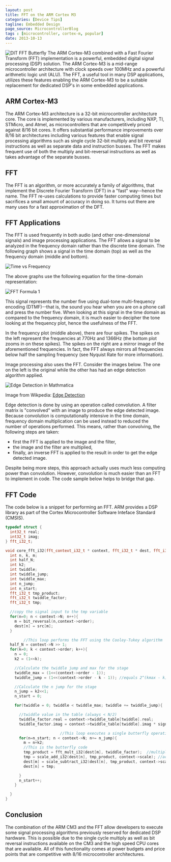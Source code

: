 ```yaml
---
layout: post
title: FFT on the ARM Cortex M3
categories: [Device Tips]
tagline: Embedded Design
page_source: MicrocontrollerBlog
tags : [microcontroller, cortex-m, popular]
date: 2013-10-13
---
```


![DIT FFT Butterfly](/images/DIT-FFT-butterfly.svg)
The ARM Cortex-M3 combined with a Fast Fourier Transform (FFT) implementation
is a powerful, embedded digital signal processing (DSP) solution.  The ARM
Cortex-M3 is a mid-range microcontroller architecture with clock speeds
over 100MHz and a powerful arithmetic logic unit (ALU).  The FFT, a useful
tool in many DSP applications, utilizes these features enabling the ARM
Cortex-M3 to be a suitable replacement for dedicated DSP's in some embedded
applications.

## ARM Cortex-M3

The ARM Cortex-M3 architecture is a 32-bit microcontroller architecture core.  The
core is implemented by various manufacturers, including NXP, TI, STMicro,
and Atmel, as microcontrollers that are competitively priced against 8/16 bit
cores.  It offers substantial performance improvements over 8/16 bit architectures
including various features that enable signal processing algorithms such as
single cycle 32-bit multiply and bit reversal instructions as well as separate
data and instruction busses.  The FFT makes frequent use of both the multiply
and bit-reversal instructions as well as takes advantage of the separate busses.

## FFT

The FFT is an algorithm, or more accurately a family of algorithms, that implement the Discrete Fourier Transform (DFT) in a "fast" way--hence the name.  The FFT re-uses calculations to provide faster computing times but sacrifices a small amount of accuracy in doing so.  It turns out there are many uses for a fast approximation of the DFT.

## FFT Applications

The FFT is used frequently in both audio (and other one-dimensional signals) and
image processing applications.  The FFT allows a signal to be analyzed in the
frequency domain rather than the discrete time domain.  The following graph
shows a signal in the time domain (top) as well as the frequency domain (middle
and bottom).

![Time vs Frequency](/images/time-freq.svg)

The above graphs use the following equation for the time-domain representation:

![FFT Formula 1](/images/fft-formula1.svg)

This signal represents the number five using dual-tone multi-frequency
encoding (DTMF)--that is, the sound you hear when you are on a phone call and
press the number five.  When looking at this signal in the time domain as
compared to the frequency domain, it is much easier to decipher the tone looking
at the frequency plot, hence the usefulness of the FFT.

In the frequency plot (middle above), there are four spikes.  The spikes on the
left represent the frequencies at 770Hz and 1366Hz (the bottom plot zooms in on
these spikes).  The spikes on the right are a mirror image of the aforementioned
frequencies.  In fact, the FFT always mirrors all frequencies below half the
sampling frequency (see Nyquist Rate for more information).

Image processing also uses the FFT.  Consider the images below.  The one on the
left is the original while the other has had an edge detection algorithm applied.

![Edge Detection in Mathmatica](/images/EdgeDetectionMathematica.png)

Image from Wikpedia:  [Edge Detection](http://en.wikipedia.org/wiki/Edge_detection)

Edge detection is done by using an operation called convolution.  A filter matrix
is "convolved" with an image to produce the edge detected image.  Because
convolution is computationally intensive in the time domain, frequency domain
multiplication can be used instead to reduced the number of operations
performed.  This means, rather than convolving, the following steps are taken:

- first the FFT is applied to the image and the filter,
- the image and the filter are multiplied,
- finally, an inverse FFT is applied to the result in order to get the edge detected image.  

Despite being more steps, this approach actually uses much less computing power
than convolution.  However, convolution is much easier than an FFT to implement
in code.  The code sample below helps to bridge that gap.

## FFT Code

The code below is a snippet for performing an FFT.  ARM provides a DSP library
as part of the Cortex Microcontroller Software Inteface Standard (CMSIS).

```c++
typedef struct {
  int32_t real;
  int32_t imag;
} fft_i32_t;

void core_fft_i32(fft_context_i32_t * context, fft_i32_t * dest, fft_i32_t * src, int sign){
  int n, k, m;
  int half_N;
  int k2;
  int twiddle;
  int twiddle_jump;
  int twiddle_max;
  int n_jump;
  int n_start;
  fft_i32_t tmp_product;
  fft_i32_t twiddle_factor;
  fft_i32_t tmp;

  //copy the signal input to the tmp variable
  for(n=0; n < context->N; n++){
    m = bit_reversal(n,context->order);
    dest[n] = src[m];
  }

        //This loop performs the FFT using the Cooley-Tukey algorithm
  half_N = context->N >> 1;
  for(k=0; k < context->order; k++){
    n = 0;
    k2 = (1<<k);

    //Calculate the twiddle jump and max for the stage
    twiddle_max = (1<<(context->order - 1));
    twiddle_jump = (1<<(context->order - k - 1)); //equals 2^(kmax - k)

    //Calculate the n jump for the stage
    n_jump = k2<<1;
    n_start = 0;

    for(twiddle = 0; twiddle < twiddle_max; twiddle += twiddle_jump){

      //twiddle value in the table (always < N/2)
      twiddle_factor.real = context->twiddle_table[twiddle].real;
      twiddle_factor.imag = context->twiddle_table[twiddle].imag * sign;

                        //This loop executes a single butterfly operation (size-2 DFT operation)
      for(n=n_start; n < context->N; n+= n_jump){
        m = n+k2;
        //This is the butterfly code
        tmp_product = fft_mult_i32(dest[m], twiddle_factor);  //multiply
        tmp = scale_add_i32(dest[n], tmp_product, context->scale); //accumlate
        dest[m] = scale_subtract_i32(dest[n], tmp_product, context->scale);
        dest[n] = tmp;

      }
      n_start++;
    }

  }
}
```  

## Conclusion

The combination of the ARM CM3 and the FFT allow developers to execute some
signal processing algorithms previously reserved for dedicated DSP
hardware.  This is possible due to the single cycle multiply as well as bit
reversal instructions available on the CM3 and the high speed CPU cores that
are available.  All of this functionality comes at power budgets and price
points that are competitive with 8/16 microcontroller architectures.
